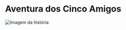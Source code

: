 <!DOCTYPE html>
<html lang="pt-br">
<head>
  <meta charset="UTF-8">
  <meta name="viewport" content="width=device-width, initial-scale=1.0">
  <title>Aventura dos Cinco Amigos</title>
  <link rel="stylesheet" href="style.css">
</head>
<body>

<div id="content">
  <h1>Aventura dos Cinco Amigos</h1>
  <p id="story"></p>
  <div id="choices"></div>
  <img id="storyImage" src="" alt="Imagem da história" />
</div>

<script src="script.js"></script>
</body>
</html>


